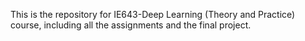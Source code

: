 This is the repository for IE643-Deep Learning (Theory and Practice) course, including all the assignments and the final project.
